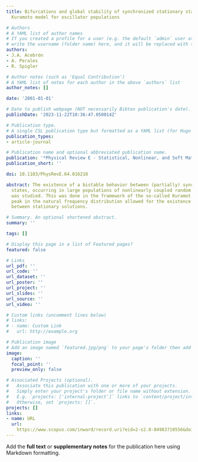```yaml
---
title: Bifurcations and global stability of synchronized stationary states in the
  Kuramoto model for oscillator populations

# Authors
# A YAML list of author names
# If you created a profile for a user (e.g. the default `admin` user at `content/authors/admin/`), 
# write the username (folder name) here, and it will be replaced with their full name and linked to their profile.
authors:
- J.A. Acebrón
- A. Perales
- R. Spigler

# Author notes (such as 'Equal Contribution')
# A YAML list of notes for each author in the above `authors` list
author_notes: []

date: '2001-01-01'

# Date to publish webpage (NOT necessarily Bibtex publication's date).
publishDate: '2023-11-22T10:36:47.050014Z'

# Publication type.
# A single CSL publication type but formatted as a YAML list (for Hugo requirements).
publication_types:
- article-journal

# Publication name and optional abbreviated publication name.
publication: '*Physical Review E - Statistical, Nonlinear, and Soft Matter Physics*'
publication_short: ''

doi: 10.1103/PhysRevE.64.016218

abstract: The existence of a bistable behavior between (partially) synchronized stationary
  states, occurring in large populations of nonlinearly coupled random oscillators,
  was studied. This was done in the framework of the so-called Kuramot model. A central
  peak in the natural frequency distribution allowed for the existence of bistability
  between stationary solutions.

# Summary. An optional shortened abstract.
summary: ''

tags: []

# Display this page in a list of Featured pages?
featured: false

# Links
url_pdf: ''
url_code: ''
url_dataset: ''
url_poster: ''
url_project: ''
url_slides: ''
url_source: ''
url_video: ''

# Custom links (uncomment lines below)
# links:
# - name: Custom Link
#   url: http://example.org

# Publication image
# Add an image named `featured.jpg/png` to your page's folder then add a caption below.
image:
  caption: ''
  focal_point: ''
  preview_only: false

# Associated Projects (optional).
#   Associate this publication with one or more of your projects.
#   Simply enter your project's folder or file name without extension.
#   E.g. `projects: ['internal-project']` links to `content/project/internal-project/index.md`.
#   Otherwise, set `projects: []`.
projects: []
links:
- name: URL
  url: 
    https://www.scopus.com/inward/record.uri?eid=2-s2.0-84983710556&doi=10.1103%2fPhysRevE.64.016218&partnerID=40&md5=3d8149ac59296d3b406f1b3f49d216ec
---
```


Add the **full text** or **supplementary notes** for the publication here using Markdown formatting.
